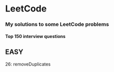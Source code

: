 # LeetCode
### My solutions to some LeetCode problems

#### Top 150 interview questions
EASY
----
26: removeDuplicates

